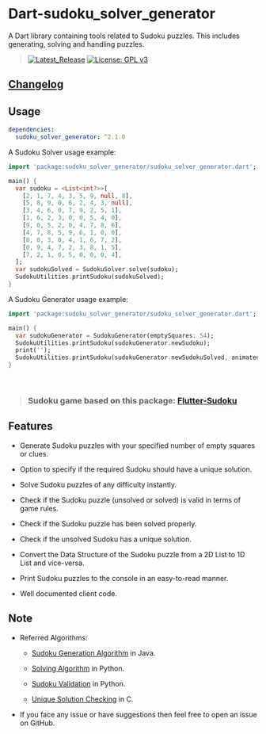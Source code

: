 # Dart-sudoku_solver_generator

A Dart library containing tools related to Sudoku puzzles. This includes generating, solving and handling puzzles.

> [![Latest_Release](https://img.shields.io/pub/v/sudoku_solver_generator)](https://pub.dev/packages/sudoku_solver_generator)
[![License: GPL v3](https://img.shields.io/badge/License-GPLv3-blue.svg)](https://www.gnu.org/licenses/gpl-3.0)

## [Changelog](https://github.com/VarunS2002/Dart-sudoku_solver_generator/blob/main/sudoku_solver_generator/CHANGELOG.md)

## Usage

```yaml
dependencies:
  sudoku_solver_generator: ^2.1.0
```

A Sudoku Solver usage example:

```dart
import 'package:sudoku_solver_generator/sudoku_solver_generator.dart';

main() {
  var sudoku = <List<int?>>[
    [2, 1, 7, 4, 3, 5, 9, null, 8],
    [5, 8, 9, 0, 6, 2, 4, 3, null],
    [3, 4, 6, 0, 7, 9, 2, 5, 1],
    [1, 6, 2, 3, 0, 0, 5, 4, 0],
    [9, 0, 5, 2, 0, 4, 7, 8, 6],
    [4, 7, 8, 5, 9, 6, 1, 0, 0],
    [8, 0, 3, 0, 4, 1, 6, 7, 2],
    [0, 9, 4, 7, 2, 3, 8, 1, 5],
    [7, 2, 1, 0, 5, 0, 0, 0, 4],
  ];
  var sudokuSolved = SudokuSolver.solve(sudoku);
  SudokuUtilities.printSudoku(sudokuSolved);
}
```

A Sudoku Generator usage example:

```dart
import 'package:sudoku_solver_generator/sudoku_solver_generator.dart';

main() {
  var sudokuGenerator = SudokuGenerator(emptySquares: 54);
  SudokuUtilities.printSudoku(sudokuGenerator.newSudoku);
  print('');
  SudokuUtilities.printSudoku(sudokuGenerator.newSudokuSolved, animated: true);
}
```

<br>

> ### Sudoku game based on this package: [Flutter-Sudoku](https://github.com/VarunS2002/Flutter-Sudoku/)

## Features

- Generate Sudoku puzzles with your specified number of empty squares or clues.

- Option to specify if the required Sudoku should have a unique solution.

- Solve Sudoku puzzles of any difficulty instantly.

- Check if the Sudoku puzzle (unsolved or solved) is valid in terms of game rules.

- Check if the Sudoku puzzle has been solved properly.

- Check if the unsolved Sudoku has a unique solution.

- Convert the Data Structure of the Sudoku puzzle from a 2D List to 1D List and vice-versa.

- Print Sudoku puzzles to the console in an easy-to-read manner.

- Well documented client code.

## Note

- Referred Algorithms:

    - [Sudoku Generation Algorithm](https://www.geeksforgeeks.org/program-sudoku-generator/) in Java.

    - [Solving Algorithm](https://www.101computing.net/sudoku-generator-algorithm/) in Python.

    - [Sudoku Validation](https://www.geeksforgeeks.org/check-if-given-sudoku-board-configuration-is-valid-or-not/) in
      Python.

    - [Unique Solution Checking](https://github.com/ngbaanh/unique-solution-sudoku-generator) in C.

- If you face any issue or have suggestions then feel free to open an issue on GitHub.
